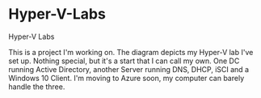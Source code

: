 # Hyper-V-Labs
Hyper-V Labs

This is a project I'm working on. The diagram depicts my Hyper-V lab I've set up. Nothing special, but it's a start that I can call my own. One DC running Active Directory, another Server running DNS, DHCP, iSCI and a Windows 10 Client. I'm moving to Azure soon, my computer can barely handle the three. 
